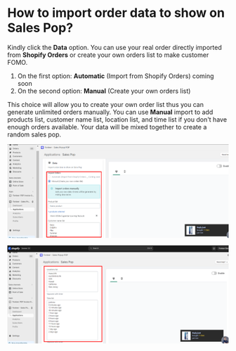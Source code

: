 # How to import order data to show on Sales Pop?

Kindly click the **Data** option. You can use your real order directly imported from **Shopify Orders** or create your own orders list to make customer FOMO. 

1. On the first option: **Automatic** (Import from Shopify Orders) coming soon
2. On the second option: **Manual** (Create your own orders list)

This choice will allow you to create your own order list thus you can generate unlimited orders manually. You can use **Manual** import to add products list, customer name list, location list, and time list if you don't have enough orders available. Your data will be mixed together to create a random sales pop.

![Untitled](How%20to%20import%20order%20data%20to%20show%20on%20Sales%20Pop%2013be50dde4254e239e58f703904434b7/Untitled.png)

![Untitled](How%20to%20import%20order%20data%20to%20show%20on%20Sales%20Pop%2013be50dde4254e239e58f703904434b7/Untitled%201.png)
